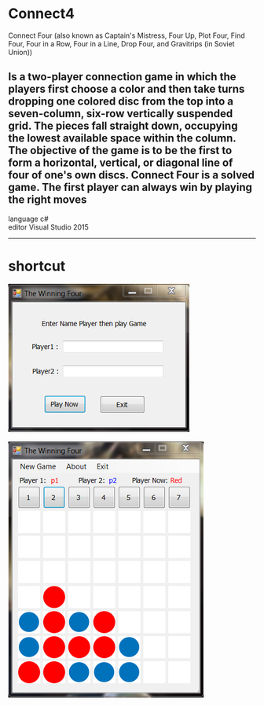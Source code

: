 # Connect4
Connect Four (also known as Captain's Mistress, Four Up, Plot Four, Find Four, Four in a Row, Four in a Line, Drop Four, and Gravitrips (in Soviet Union)) 

Is a two-player connection game in which the players first choose a color and then take turns dropping one colored disc from the top into a seven-column, six-row vertically suspended grid. The pieces fall straight down, occupying the lowest available space within the column. The objective of the game is to be the first to form a horizontal, vertical, or diagonal line of four of one's own discs. Connect Four is a solved game. The first player can always win by playing the right moves
---
language c# <br>
editor Visual Studio 2015 <br>

---
# shortcut 
![Screenshot](/shortcut/shortcut1.PNG) <br><br>
![Screenshot](/shortcut/shortcut2.PNG)


